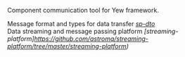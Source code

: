 Component communication tool for Yew framework. 
 
Message format and types for data transfer *[sp-dto](https://github.com/astromq/streaming-platform/tree/master/sp-dto)*  
Data streaming and message passing platform *[streaming-platform]https://github.com/astromq/streaming-platform/tree/master/streaming-platform)*